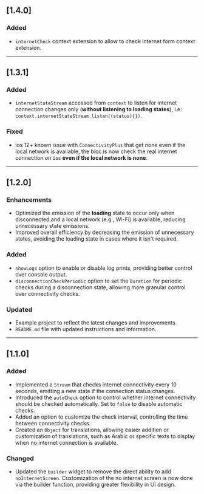 ## [1.4.0]

### Added
- `internetCheck` context extension to allow to check internet form context extension.

---

## [1.3.1]

### Added
- `internetStateStream` accessed from `context` to listen for internet connection changes only (**without listening to loading states**), i.e: `context.internetStateStream.listen((status){})`.

### Fixed
- ios 12+ known issue with `ConnectivityPlus` that get none even if the local network is available,
the bloc is now check the real internet connection on `ios` **even if the local network is none**.

---

## [1.2.0]

### Enhancements
- Optimized the emission of the **loading** state to occur only when disconnected and a local network (e.g., Wi-Fi) is available, reducing unnecessary state emissions.
- Improved overall efficiency by decreasing the emission of unnecessary states, avoiding the loading state in cases where it isn't required.

### Added
- `showLogs` option to enable or disable log prints, providing better control over console output.
- `disconnectionCheckPeriodic` option to set the `Duration` for periodic checks during a disconnection state, allowing more granular control over connectivity checks.

### Updated
- Example project to reflect the latest changes and improvements.
- `README.md` file with updated instructions and information.

---

## [1.1.0]

### Added
- Implemented a `Stream` that checks internet connectivity every 10 seconds, emitting a new state if the connection status changes.
- Introduced the `autoCheck` option to control whether internet connectivity should be checked automatically. Set to `false` to disable automatic checks.
- Added an option to customize the check interval, controlling the time between connectivity checks.
- Created an `Object` for translations, allowing easier addition or customization of translations, such as Arabic or specific texts to display when no internet connection is available.

### Changed
- Updated the `builder` widget to remove the direct ability to add `noInternetScreen`. Customization of the no internet screen is now done via the builder function, providing greater flexibility in UI design.


